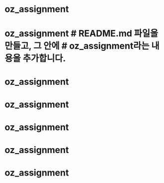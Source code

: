 # oz_assignment
# oz_assignment # README.md 파일을 만들고, 그 안에 # oz_assignment라는 내용을 추가합니다.
# oz_assignment
# oz_assignment
# oz_assignment
# oz_assignment
# oz_assignment
